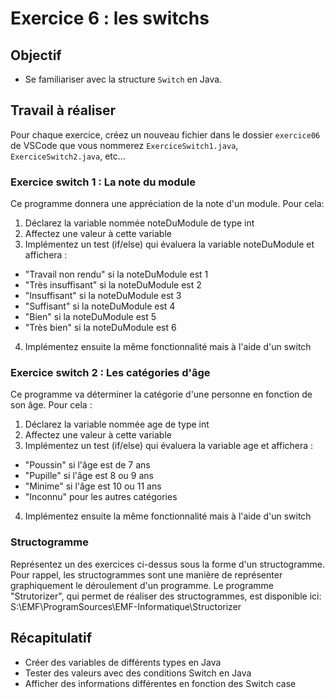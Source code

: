 # Exercice 6 : les switchs

## Objectif

- Se familiariser avec la structure `Switch` en Java.

## Travail à réaliser

Pour  chaque  exercice,  créez  un  nouveau  fichier  dans  le dossier `exercice06` de VSCode  que  vous  nommerez `ExerciceSwitch1.java`, `ExerciceSwitch2.java`, etc...


### Exercice switch 1 : La note du module

Ce programme donnera une appréciation de la note d'un module.
Pour cela:
1. Déclarez la variable nommée noteDuModule de type int
2. Affectez une valeur à cette variable
3. Implémentez un test (if/else) qui évaluera la variable noteDuModule et affichera :
- "Travail non rendu" si la noteDuModule est 1 
- "Très insuffisant" si la noteDuModule est 2 
- "Insuffisant" si la noteDuModule est 3
- "Suffisant" si la noteDuModule est 4
- "Bien" si la noteDuModule est 5
- "Très bien" si la noteDuModule est 6
4. Implémentez ensuite la même fonctionnalité mais à l'aide d'un switch

### Exercice switch 2 : Les catégories d'âge
Ce programme va déterminer la catégorie d'une personne en fonction de son âge.
Pour cela :
1. Déclarez la variable nommée age de type int
2. Affectez une valeur à cette variable
3. Implémentez un test (if/else) qui évaluera la variable age et affichera :
- "Poussin" si l'âge est de 7 ans
- "Pupille" si l'âge est 8 ou 9 ans
- "Minime" si l'âge est 10 ou 11 ans
- "Inconnu" pour les autres catégories
4. Implémentez ensuite la même fonctionnalité mais à l'aide d'un switch

### Structogramme 
Représentez un des exercices ci-dessus sous la forme d'un structogramme. 
Pour rappel, les structogrammes sont une manière de représenter graphiquement le déroulement d'un programme. 
Le programme "Strutorizer", qui permet de réaliser des structogrammes, est disponible ici: S:\EMF\ProgramSources\EMF-Informatique\Structorizer


## Récapitulatif 
- Créer des variables de différents types en Java
- Tester des valeurs avec des conditions Switch en Java
- Afficher des informations différentes en fonction des Switch case